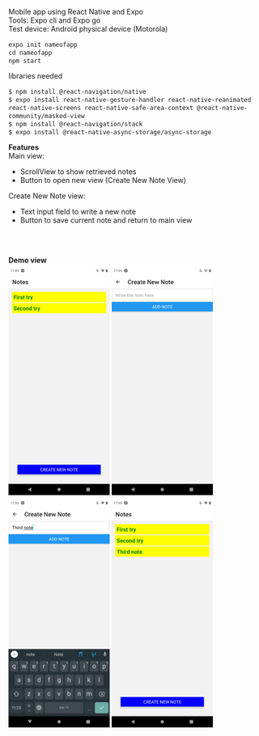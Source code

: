 Mobile app using React Native and Expo  
Tools: Expo cli and Expo go  
Test device: Android physical device (Motorola)

```
expo init nameofapp
cd nameofapp
npm start 
```


libraries needed  
```
$ npm install @react-navigation/native
$ expo install react-native-gesture-handler react-native-reanimated react-native-screens react-native-safe-area-context @react-native-community/masked-view
$ npm install @react-navigation/stack
$ expo install @react-native-async-storage/async-storage
```


**Features**  
Main view:    
   - ScrollView to show retrieved notes
   - Button to open new view (Create New Note View)
   
Create New Note view:  
  - Text input field to write a new note
  - Button to save current note and return to main view
  
<br />
<br />

**Demo view**  
<img src="Screenshot-1.png" width=200 />  <img src="Screenshot-2.png" width=200 />  <img src="Screenshot-3.png" width=200 />  <img src="Screenshot-4.png" width=200 />



